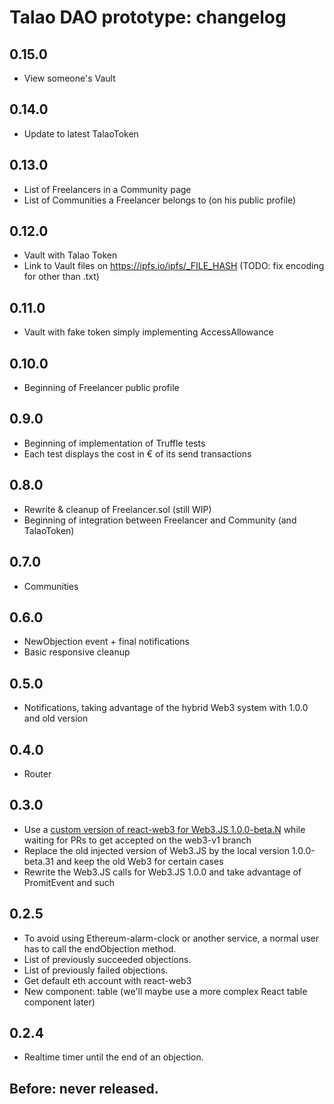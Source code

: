 # Talao DAO prototype: changelog

## 0.15.0

+ View someone's Vault

## 0.14.0

+ Update to latest TalaoToken

## 0.13.0

+ List of Freelancers in a Community page
+ List of Communities a Freelancer belongs to (on his public profile)

## 0.12.0

+ Vault with Talao Token
+ Link to Vault files on https://ipfs.io/ipfs/_FILE_HASH (TODO: fix encoding for other than .txt)

## 0.11.0

+ Vault with fake token simply implementing AccessAllowance

## 0.10.0

+ Beginning of Freelancer public profile

## 0.9.0

+ Beginning of implementation of Truffle tests
+ Each test displays the cost in € of its send transactions

## 0.8.0

+ Rewrite & cleanup of Freelancer.sol (still WIP)
+ Beginning of integration between Freelancer and Community (and TalaoToken)

## 0.7.0

+ Communities

## 0.6.0

+ NewObjection event + final notifications
+ Basic responsive cleanup

## 0.5.0

+ Notifications, taking advantage of the hybrid Web3 system with 1.0.0 and old version

## 0.4.0

+ Router

## 0.3.0

+ Use a [custom version of react-web3 for Web3.JS 1.0.0-beta.N](https://github.com/guix77/react-web3/tree/talao) while waiting for PRs to get accepted on the web3-v1 branch
+ Replace the old injected version of Web3.JS by the local version 1.0.0-beta.31 and keep the old Web3 for certain cases
+ Rewrite the Web3.JS calls for Web3.JS 1.0.0 and take advantage of PromitEvent and such

## 0.2.5

+ To avoid using Ethereum-alarm-clock or another service, a normal user has to call the endObjection method.
+ List of previously succeeded objections.
+ List of previously failed objections.
+ Get default eth account with react-web3
+ New component: table (we'll maybe use a more complex React table component later)

## 0.2.4

+ Realtime timer until the end of an objection.

## Before: never released.
